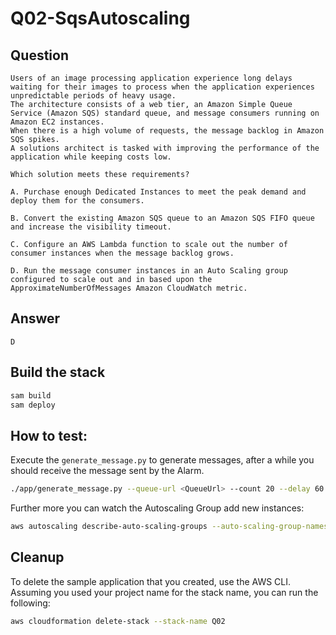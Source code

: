 # Q02-SqsAutoscaling

## Question


```
Users of an image processing application experience long delays waiting for their images to process when the application experiences unpredictable periods of heavy usage. 
The architecture consists of a web tier, an Amazon Simple Queue Service (Amazon SQS) standard queue, and message consumers running on Amazon EC2 instances. 
When there is a high volume of requests, the message backlog in Amazon SQS spikes. 
A solutions architect is tasked with improving the performance of the application while keeping costs low. 

Which solution meets these requirements?

A. Purchase enough Dedicated Instances to meet the peak demand and deploy them for the consumers.

B. Convert the existing Amazon SQS queue to an Amazon SQS FIFO queue and increase the visibility timeout.

C. Configure an AWS Lambda function to scale out the number of consumer instances when the message backlog grows.

D. Run the message consumer instances in an Auto Scaling group configured to scale out and in based upon the ApproximateNumberOfMessages Amazon CloudWatch metric.

```

## Answer

`D`


## Build the stack

```bash
sam build
sam deploy
```

## How to test:

Execute the `generate_message.py` to generate messages, after a while you should receive the message sent by the Alarm.

```bash
./app/generate_message.py --queue-url <QueueUrl> --count 20 --delay 60
```

Further more you can watch the Autoscaling Group add new instances:

```bash
aws autoscaling describe-auto-scaling-groups --auto-scaling-group-names <AutoscalingGroupName> | jq '.AutoScalingGroups[0].Instances'
```

## Cleanup

To delete the sample application that you created, use the AWS CLI. Assuming you used your project name for the stack name, you can run the following:

```bash
aws cloudformation delete-stack --stack-name Q02
```
